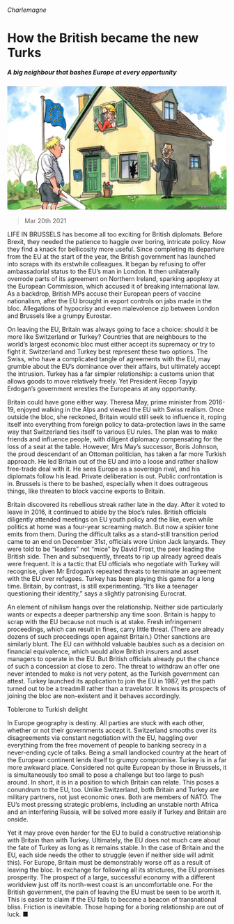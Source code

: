 ###### Charlemagne

# How the British became the new Turks 

##### A big neighbour that bashes Europe at every opportunity 

![image](images/20210320_EUD000_0.jpg) 

> Mar 20th 2021 


LIFE IN BRUSSELS has become all too exciting for British diplomats. Before Brexit, they needed the patience to haggle over boring, intricate policy. Now they find a knack for bellicosity more useful. Since completing its departure from the EU at the start of the year, the British government has launched into scraps with its erstwhile colleagues. It began by refusing to offer ambassadorial status to the EU’s man in London. It then unilaterally overrode parts of its agreement on Northern Ireland, sparking apoplexy at the European Commission, which accused it of breaking international law. As a backdrop, British MPs accuse their European peers of vaccine nationalism, after the EU brought in export controls on jabs made in the bloc. Allegations of hypocrisy and even malevolence zip between London and Brussels like a grumpy Eurostar.


On leaving the EU, Britain was always going to face a choice: should it be more like Switzerland or Turkey? Countries that are neighbours to the world’s largest economic bloc must either accept its supremacy or try to fight it. Switzerland and Turkey best represent these two options. The Swiss, who have a complicated tangle of agreements with the EU, may grumble about the EU’s dominance over their affairs, but ultimately accept the intrusion. Turkey has a far simpler relationship: a customs union that allows goods to move relatively freely. Yet President Recep Tayyip Erdogan’s government wrestles the Europeans at any opportunity.



Britain could have gone either way. Theresa May, prime minister from 2016-19, enjoyed walking in the Alps and viewed the EU with Swiss realism. Once outside the bloc, she reckoned, Britain would still seek to influence it, roping itself into everything from foreign policy to data-protection laws in the same way that Switzerland ties itself to various EU rules. The plan was to make friends and influence people, with diligent diplomacy compensating for the loss of a seat at the table. However, Mrs May’s successor, Boris Johnson, the proud descendant of an Ottoman politician, has taken a far more Turkish approach. He led Britain out of the EU and into a loose and rather shallow free-trade deal with it. He sees Europe as a sovereign rival, and his diplomats follow his lead. Private deliberation is out. Public confrontation is in. Brussels is there to be bashed, especially when it does outrageous things, like threaten to block vaccine exports to Britain.


Britain discovered its rebellious streak rather late in the day. After it voted to leave in 2016, it continued to abide by the bloc’s rules. British officials diligently attended meetings on EU youth policy and the like, even while politics at home was a four-year screaming match. But now a spikier tone emits from them. During the difficult talks as a stand-still transition period came to an end on December 31st, officials wore Union Jack lanyards. They were told to be “leaders” not “mice” by David Frost, the peer leading the British side. Then and subsequently, threats to rip up already agreed deals were frequent. It is a tactic that EU officials who negotiate with Turkey will recognise, given Mr Erdogan’s repeated threats to terminate an agreement with the EU over refugees. Turkey has been playing this game for a long time. Britain, by contrast, is still experimenting. “It’s like a teenager questioning their identity,” says a slightly patronising Eurocrat.


An element of nihilism hangs over the relationship. Neither side particularly wants or expects a deeper partnership any time soon. Britain is happy to scrap with the EU because not much is at stake. Fresh infringement proceedings, which can result in fines, carry little threat. (There are already dozens of such proceedings open against Britain.) Other sanctions are similarly blunt. The EU can withhold valuable baubles such as a decision on financial equivalence, which would allow British insurers and asset managers to operate in the EU. But British officials already put the chance of such a concession at close to zero. The threat to withdraw an offer one never intended to make is not very potent, as the Turkish government can attest. Turkey launched its application to join the EU in 1987, yet the path turned out to be a treadmill rather than a travelator. It knows its prospects of joining the bloc are non-existent and it behaves accordingly.

Toblerone to Turkish delight


In Europe geography is destiny. All parties are stuck with each other, whether or not their governments accept it. Switzerland smooths over its disagreements via constant negotiation with the EU, haggling over everything from the free movement of people to banking secrecy in a never-ending cycle of talks. Being a small landlocked country at the heart of the European continent lends itself to grumpy compromise. Turkey is in a far more awkward place. Considered not quite European by those in Brussels, it is simultaneously too small to pose a challenge but too large to push around. In short, it is in a position to which Britain can relate. This poses a conundrum to the EU, too. Unlike Switzerland, both Britain and Turkey are military partners, not just economic ones. Both are members of NATO. The EU’s most pressing strategic problems, including an unstable north Africa and an interfering Russia, will be solved more easily if Turkey and Britain are onside.


Yet it may prove even harder for the EU to build a constructive relationship with Britain than with Turkey. Ultimately, the EU does not much care about the fate of Turkey as long as it remains stable. In the case of Britain and the EU, each side needs the other to struggle (even if neither side will admit this). For Europe, Britain must be demonstrably worse off as a result of leaving the bloc. In exchange for following all its strictures, the EU promises prosperity. The prospect of a large, successful economy with a different worldview just off its north-west coast is an uncomfortable one. For the British government, the pain of leaving the EU must be seen to be worth it. This is easier to claim if the EU fails to become a beacon of transnational bliss. Friction is inevitable. Those hoping for a boring relationship are out of luck. ■

